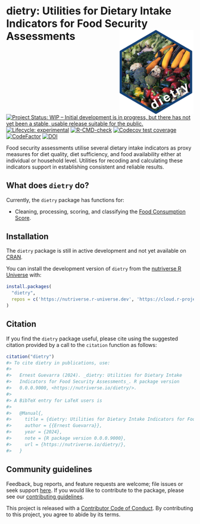 
<!-- README.md is generated from README.Rmd. Please edit that file -->

# dietry: Utilities for Dietary Intake Indicators for Food Security Assessments <img src="man/figures/logo.png" width="200" align="right" />

<!-- badges: start -->

[![Project Status: WIP – Initial development is in progress, but there
has not yet been a stable, usable release suitable for the
public.](https://www.repostatus.org/badges/latest/wip.svg)](https://www.repostatus.org/#wip)
[![Lifecycle:
experimental](https://img.shields.io/badge/lifecycle-experimental-orange.svg)](https://lifecycle.r-lib.org/articles/stages.html#experimental)
[![R-CMD-check](https://github.com/nutriverse/dietry/actions/workflows/R-CMD-check.yaml/badge.svg)](https://github.com/nutriverse/dietry/actions/workflows/R-CMD-check.yaml)
[![Codecov test
coverage](https://codecov.io/gh/nutriverse/dietry/branch/main/graph/badge.svg)](https://app.codecov.io/gh/nutriverse/dietry?branch=main)
[![CodeFactor](https://www.codefactor.io/repository/github/nutriverse/dietry/badge)](https://www.codefactor.io/repository/github/nutriverse/dietry)
[![DOI](https://zenodo.org/badge/477273747.svg)](https://zenodo.org/badge/latestdoi/477273747)
<!-- badges: end -->

Food security assessments utilise several dietary intake indicators as
proxy measures for diet quality, diet sufficiency, and food availability
either at individual or household level. Utilities for recoding and
calculating these indicators support in establishing consistent and
reliable results.

## What does `dietry` do?

Currently, the `dietry` package has functions for:

  - Cleaning, processing, scoring, and classifying the [Food Consumption
    Score](https://resources.vam.wfp.org/data-analysis/quantitative/food-security/food-consumption-score).

## Installation

The `dietry` package is still in active development and not yet
available on [CRAN](https://cran.r-project.org/).

You can install the development version of `dietry` from the [nutriverse
R Universe](https://nutriverse.r-universe.dev) with:

``` r
install.packages(
  "dietry", 
  repos = c('https://nutriverse.r-universe.dev', 'https://cloud.r-project.org')
)
```

## Citation

If you find the `dietry` package useful, please cite using the suggested
citation provided by a call to the `citation` function as follows:

``` r
citation("dietry")
#> To cite dietry in publications, use:
#> 
#>   Ernest Guevarra (2024). _dietry: Utilities for Dietary Intake
#>   Indicators for Food Security Assessments_. R package version
#>   0.0.0.9000, <https://nutriverse.io/dietry/>.
#> 
#> A BibTeX entry for LaTeX users is
#> 
#>   @Manual{,
#>     title = {dietry: Utilities for Dietary Intake Indicators for Food Security Assessments},
#>     author = {{Ernest Guevarra}},
#>     year = {2024},
#>     note = {R package version 0.0.0.9000},
#>     url = {https://nutriverse.io/dietry/},
#>   }
```

## Community guidelines

Feedback, bug reports, and feature requests are welcome; file issues or
seek support [here](https://github.com/nutriverse/dietry/issues). If you
would like to contribute to the package, please see our [contributing
guidelines](https://nutriverse.io/dietry/CONTRIBUTING.html).

This project is released with a [Contributor Code of
Conduct](https://contributor-covenant.org/version/2/1/CODE_OF_CONDUCT.html).
By contributing to this project, you agree to abide by its terms.
